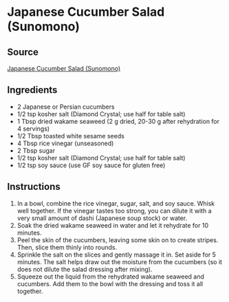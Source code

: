 # Japanese Cucumber Salad (Sunomono)

## Source
[Japanese Cucumber Salad (Sunomono)](https://www.justonecookbook.com/sunomono-with-cucumber-and-wakame/)

## Ingredients
- 2 Japanese or Persian cucumbers
- 1/2 tsp kosher salt (Diamond Crystal; use half for table salt)
- 1 Tbsp dried wakame seaweed (2 g dried, 20-30 g after rehydration for 4 servings)
- 1/2 Tbsp toasted white sesame seeds
- 4 Tbsp rice vinegar (unseasoned)
- 2 Tbsp sugar
- 1/2 tsp kosher salt (Diamond Crystal; use half for table salt)
- 1/2 tsp soy sauce (use GF soy sauce for gluten free)

## Instructions
1. In a bowl, combine the rice vinegar, sugar, salt, and soy sauce. Whisk well together. If the vinegar tastes too strong, you can dilute it with a very small amount of dashi (Japanese soup stock) or water.
2. Soak the dried wakame seaweed in water and let it rehydrate for 10 minutes.
3. Peel the skin of the cucumbers, leaving some skin on to create stripes. Then, slice them thinly into rounds.
4. Sprinkle the salt on the slices and gently massage it in. Set aside for 5 minutes. The salt helps draw out the moisture from the cucumbers (so it does not dilute the salad dressing after mixing).
5. Squeeze out the liquid from the rehydrated wakame seaweed and cucumbers. Add them to the bowl with the dressing and toss it all together. 
